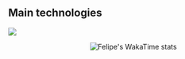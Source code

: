 ## Main technologies
<div style="display: flex; align-items:center">
  <a href="https://go-skill-icons.vercel.app/">
    <img src="https://go-skill-icons.vercel.app/api/icons?i=html,css,python,django,typescript,react,angular,nestjs,postgres,docker,tailwind" />
  </a>
</div>

<div align="center">
    
![Felipe's WakaTime stats](https://github-readme-stats.vercel.app/api/wakatime?username=thistate)

</div> 


